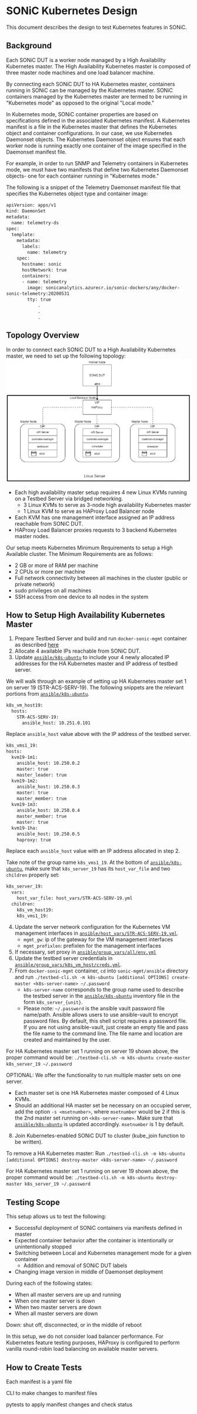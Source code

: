# SONiC Kubernetes Design

This document describes the design to test Kubernetes features in SONiC. 

## Background

Each SONiC DUT is a worker node managed by a High Availability Kubernetes master. The High Availability Kubernetes master is composed of three master node machines and one load balancer machine.

By connecting each SONiC DUT to HA Kubernetes master, containers running in SONiC can be managed by the Kubernetes master. SONiC containers managed by the Kubernetes master are termed to be running in "Kubernetes mode" as opposed to the original "Local mode." 

In Kubernetes mode, SONiC container properties are based on specifications defined in the associated Kubernetes manifest. A Kubernetes manifest is a file in the Kubernetes master that defines the Kubernetes object and container configurations. In our case, we use Kubernetes Daemonset objects. The Kubernetes Daemonset object ensures that each worker node is running exactly one container of the image specified in the Daemonset manifest file.  

For example, in order to run SNMP and Telemetry containers in Kubernetes mode, we must have two manifests that define two Kubernetes Daemonset objects- one for each container running in "Kubernetes mode." 

The following is a snippet of the Telemetry Daemonset manifest file that specifies the Kubernetes object type and container image:

```
apiVersion: apps/v1
kind: DaemonSet
metadata:
  name: telemetry-ds
spec:
  template:
    metadata:
      labels:
        name: telemetry
    spec:
      hostname: sonic
      hostNetwork: true
      containers:
      - name: telemetry
        image: sonicanalytics.azurecr.io/sonic-dockers/any/docker-sonic-telemetry:20200531
        tty: true
            .
            .
            .
```


## Topology Overview

In order to connect each SONiC DUT to a High Availability Kubernetes master, we need to set up the following topology: 
![alt text](https://github.com/isabelmsft/k8s-ha-master-starlab/blob/master/k8s-testbed-linux.png)
- Each high availability master setup requires 4 new Linux KVMs running on a Testbed Server via bridged networking.
    - 3 Linux KVMs to serve as 3-node high availability Kubernetes master
    - 1 Linux KVM to serve as HAProxy Load Balancer node    
- Each KVM has one management interface assigned an IP address reachable from SONiC DUT.
- HAProxy Load Balancer proxies requests to 3 backend Kubernetes master nodes. 

Our setup meets Kubernetes Minimum Requirements to setup a High Available cluster. The Minimum Requirements are as follows:
- 2 GB or more of RAM per machine
- 2 CPUs or more per machine
- Full network connectivity between all machines in the cluster (public or private network)
- sudo privileges on all machines
- SSH access from one device to all nodes in the system

## How to Setup High Availability Kubernetes Master

1. Prepare Testbed Server and build and run `docker-sonic-mgmt` container as described [here](https://github.com/Azure/sonic-mgmt/blob/master/ansible/doc/README.testbed.Setup.md) 
2. Allocate 4 available IPs reachable from SONiC DUT.
3. Update [`ansible/k8s-ubuntu`](../k8s-ubuntu) to include your 4 newly allocated IP addresses for the HA Kubernetes master and IP address of testbed server.

We will walk through an example of setting up HA Kubernetes master set 1 on server 19 (STR-ACS-SERV-19). The following snippets are the relevant portions from [`ansible/k8s-ubuntu`](../k8s-ubuntu).

   ```
   k8s_vm_host19:
     hosts:
       STR-ACS-SERV-19:
         ansible_host: 10.251.0.101
  ```
Replace `ansible_host` value above with the IP address of the testbed server.

  ```
  k8s_vms1_19:
  hosts:
    kvm19-1m1:
      ansible_host: 10.250.0.2
      master: true
      master_leader: true
    kvm19-1m2:
      ansible_host: 10.250.0.3
      master: true
      master_member: true
    kvm19-1m3:
      ansible_host: 10.250.0.4
      master_member: true
      master: true
    kvm19-1ha:
      ansible_host: 10.250.0.5
      haproxy: true 
  ```
  
Replace each `ansible_host` value with an IP address allocated in step 2. 

Take note of the group name `k8s_vms1_19`. At the bottom of [`ansible/k8s-ubuntu`](../k8s-ubuntu), make sure that `k8s_server_19` has its `host_var_file` and two `children` properly set: 

```
k8s_server_19:
  vars:
    host_var_file: host_vars/STR-ACS-SERV-19.yml
  children:
    k8s_vm_host19:
    k8s_vms1_19:
```

4. Update the server network configuration for the Kubernetes VM management interfaces in [`ansible/host_vars/STR-ACS-SERV-19.yml`](../host_vars/STR-ACS-SERV-19.yml).
    - `mgmt_gw`: ip of the gateway for the VM management interfaces
    - `mgmt_prefixlen`: prefixlen for the management interfaces
5. If necessary, set proxy in [`ansible/group_vars/all/env.yml`](../group_vars/all/env.yml)
6. Update the testbed server credentials in [`ansible/group_vars/k8s_vm_host/creds.yml`](../group_vars/k8s_vm_host/creds.yml).   
7. From `docker-sonic-mgmt` container, `cd` into `sonic-mgmt/ansible` directory and run `./testbed-cli.sh -m k8s-ubuntu [additional OPTIONS] create-master <k8s-server-name> ~/.password`
   - `k8s-server-name` corresponds to the group name used to describe the testbed server in the [`ansible/k8s-ubuntu`](../k8s-ubuntu) inventory file in the form `k8s_server_{unit}`. 
   - Please note: `~/.password` is the ansible vault password file name/path. Ansible allows users to use ansible-vault to encrypt password files. By default, this shell script requires a password file. If you are not using ansible-vault, just create an empty file and pass the file name to the command line. The file name and location are created and maintained by the user.
   
For HA Kubernetes master set 1 running on server 19 shown above, the proper command would be: 
`./testbed-cli.sh -m k8s-ubuntu create-master k8s_server_19 ~/.password` 

OPTIONAL: We offer the functionality to run multiple master sets on one server. 
  - Each master set is one HA Kubernetes master composed of 4 Linux KVMs. 
  - Should an additional HA master set be necessary on an occupied server, add the option `-s <msetnumber>`, where `msetnumber` would be 2 if this is the 2nd master set running on `<k8s-server-name>`. Make sure that [`ansible/k8s-ubuntu`](../k8s-ubuntu) is updated accordingly. `msetnumber` is 1 by default. 


8. Join Kubernetes-enabled SONiC DUT to cluster (kube_join function to be written).


To remove a HA Kubernetes master:
Run `./testbed-cli.sh -m k8s-ubuntu [additional OPTIONS] destroy-master <k8s-server-name> ~/.password`

For HA Kubernetes master set 1 running on server 19 shown above, the proper command would be: 
`./testbed-cli.sh -m k8s-ubuntu destroy-master k8s_server_19 ~/.password` 

## Testing Scope

This setup allows us to test the following: 
- Successful deployment of SONiC containers via manifests defined in master
- Expected container behavior after the container is intentionally or unintentionally stopped
- Switching between Local and Kubernetes management mode for a given container
  - Addition and removal of SONiC DUT labels
- Changing image version in middle of Daemonset deployment

During each of the following states:
- When all master servers are up and running
- When one master server is down
- When two master servers are down
- When all master servers are down

Down: shut off, disconnected, or in the middle of reboot


In this setup, we do not consider load balancer performance. For Kubernetes feature testing purposes, HAProxy is configured to perform vanilla round-robin load balancing on available master servers.


## How to Create Tests
Each manifest is a yaml file

CLI to make changes to manifest files

pytests to apply manifest changes and check status
